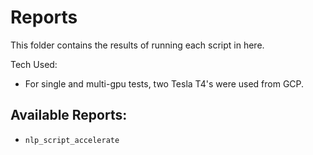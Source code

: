 # Reports

This folder contains the results of running each script in here. 

Tech Used:

- For single and multi-gpu tests, two Tesla T4's were used from GCP.

## Available Reports:

- `nlp_script_accelerate`
